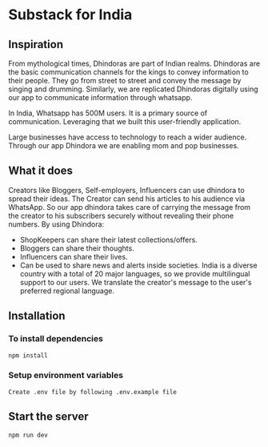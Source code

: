 # Substack for India

## Inspiration
From mythological times, Dhindoras are part of Indian realms. Dhindoras are the basic communication channels for the kings to convey information to their people. They go from street to street and convey the message by singing and drumming. Similarly, we are replicated Dhindoras digitally using our app to communicate information through whatsapp.

In India, Whatsapp has 500M users. It is a primary source of communication. Leveraging that we built this user-friendly application.

Large businesses have access to technology to reach a wider audience. Through our app Dhindora we are enabling mom and pop businesses.  

## What it does
Creators like Bloggers, Self-employers, Influencers can use dhindora to spread their ideas.  The Creator can send his articles to his audience via WhatsApp. So our app dhindora takes care of carrying the message from the creator to his subscribers securely without revealing their phone numbers.
By using Dhindora:
* ShopKeepers can share their latest collections/offers.
* Bloggers can share their thoughts.
* Influencers can share their lives.
* Can be used to share news and alerts inside societies.
India is a diverse country with a total of 20 major languages, so we provide multilingual support to our users. We translate the creator's message to the user's preferred regional language. 


## Installation

### To install dependencies
```
npm install
```

### Setup environment variables
```
Create .env file by following .env.example file
```

## Start the server
```
npm run dev
```
